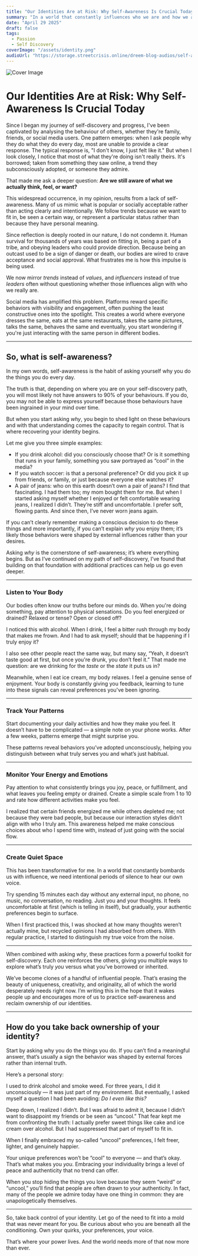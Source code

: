 ```yaml
---
title: "Our Identities Are at Risk: Why Self-Awareness Is Crucial Today"
summary: "In a world that constantly influences who we are and how we act, reclaiming your identity begins with one question: Why do I do what I do? This blog explores how to practice self-awareness and take back ownership of your life."
date: "April 29 2025"
draft: false
tags:
  - Passion
  - Self Discovery
coverImage: "/assets/identity.png"
audioUrl: "https://storage.streetcrisis.online/dreem-blog-audios/self-awareness.wav"
---
```


![Cover Image](/assets/identity.png)

# Our Identities Are at Risk: Why Self-Awareness Is Crucial Today

Since I began my journey of self-discovery and progress, I've been captivated by analysing the behaviour of others, whether they're family, friends, or social media users. One pattern emerges: when I ask people why they do what they do every day, most are unable to provide a clear response. The typical response is, "I don't know, I just felt like it." But when I look closely, I notice that most of what they're doing isn't really theirs. It's borrowed; taken from something they saw online, a trend they subconsciously adopted, or someone they admire.

That made me ask a deeper question: **Are we still aware of what we actually think, feel, or want?**

This widespread occurrence, in my opinion, results from a lack of self-awareness. Many of us mimic what is popular or socially acceptable rather than acting clearly and intentionally. We follow trends because we want to fit in, be seen a certain way, or represent a particular status rather than because they have personal meaning.

Since reflection is deeply rooted in our nature, I do not condemn it. Human survival for thousands of years was based on fitting in, being a part of a tribe, and obeying leaders who could provide direction. Because being an outcast used to be a sign of danger or death, our bodies are wired to crave acceptance and social approval. What frustrates me is how this impulse is being used.

We now mirror _trends_ instead of _values_, and _influencers_ instead of true _leaders_ often without questioning whether those influences align with who we really are.

Social media has amplified this problem. Platforms reward specific behaviors with visibility and engagement, often pushing the least constructive ones into the spotlight. This creates a world where everyone dresses the same, eats at the same restaurants, takes the same pictures, talks the same, behaves the same and eventually, you start wondering if you're just interacting with the same person in different bodies.

---

## So, what is self-awareness?

In my own words, self-awareness is the habit of asking yourself why you do the things you do every day.

The truth is that, depending on where you are on your self-discovery path, you will most likely not have answers to 90% of your behaviours. If you do, you may not be able to express yourself because those behaviours have been ingrained in your mind over time.

But when you start asking _why_, you begin to shed light on these behaviours and with that understanding comes the capacity to regain control. That is where recovering your identity begins.

Let me give you three simple examples:

- If you drink alcohol: did you consciously choose that? Or is it something that runs in your family, something you saw portrayed as “cool” in the media?
- If you watch soccer: is that a personal preference? Or did you pick it up from friends, or family, or just because everyone else watches it?
- A pair of jeans: who on this earth doesn’t own a pair of jeans? I find that fascinating. I had them too; my mom bought them for me. But when I started asking myself whether I enjoyed or felt comfortable wearing jeans, I realized I didn’t. They’re stiff and uncomfortable. I prefer soft, flowing pants. And since then, I’ve never worn jeans again.

If you can’t clearly remember making a conscious decision to do these things and more importantly, if you can’t explain _why_ you enjoy them; it’s likely those behaviors were shaped by external influences rather than your desires.

Asking _why_ is the cornerstone of self-awareness; it’s where everything begins. But as I’ve continued on my path of self-discovery, I’ve found that building on that foundation with additional practices can help us go even deeper.

---

### Listen to Your Body

Our bodies often know our truths before our minds do. When you're doing something, pay attention to physical sensations. Do you feel energized or drained? Relaxed or tense? Open or closed off?

I noticed this with alcohol. When I drink, I feel a bitter rush through my body that makes me frown. And I had to ask myself; should that be happening if I truly enjoy it?

I also see other people react the same way, but many say, “Yeah, it doesn’t taste good at first, but once you're drunk, you don’t feel it.” That made me question: are we drinking for the _taste_ or the _state_ it puts us in?

Meanwhile, when I eat ice cream, my body relaxes. I feel a genuine sense of enjoyment. Your body is constantly giving you feedback, learning to tune into these signals can reveal preferences you've been ignoring.

---

### Track Your Patterns

Start documenting your daily activities and how they make you feel. It doesn’t have to be complicated — a simple note on your phone works. After a few weeks, patterns emerge that might surprise you.

These patterns reveal behaviors you’ve adopted unconsciously, helping you distinguish between what truly serves you and what’s just habitual.

---

### Monitor Your Energy and Emotions

Pay attention to what consistently brings you joy, peace, or fulfillment, and what leaves you feeling empty or drained. Create a simple scale from 1 to 10 and rate how different activities make you feel.

I realized that certain friends energized me while others depleted me; not because they were bad people, but because our interaction styles didn’t align with who I truly am. This awareness helped me make conscious choices about who I spend time with, instead of just going with the social flow.

---

### Create Quiet Space

This has been transformative for me. In a world that constantly bombards us with influence, we need intentional periods of silence to hear our own voice.

Try spending 15 minutes each day without any external input, no phone, no music, no conversation, no reading. Just you and your thoughts. It feels uncomfortable at first (which is telling in itself), but gradually, your authentic preferences begin to surface.

When I first practiced this, I was shocked at how many thoughts weren’t actually mine, but recycled opinions I had absorbed from others. With regular practice, I started to distinguish my true voice from the noise.

---

When combined with asking _why_, these practices form a powerful toolkit for self-discovery. Each one reinforces the others, giving you multiple ways to explore what’s truly _you_ versus what you’ve borrowed or inherited.

We’ve become clones of a handful of influential people. That’s erasing the beauty of uniqueness, creativity, and originality, all of which the world desperately needs right now. I’m writing this in the hope that it wakes people up and encourages more of us to practice self-awareness and reclaim ownership of our identities.

---

## How do you take back ownership of your identity?

Start by asking why you do the things you do. If you can’t find a meaningful answer, that’s usually a sign the behavior was shaped by external forces rather than internal truth.

Here’s a personal story:

I used to drink alcohol and smoke weed. For three years, I did it unconsciously — it was just part of my environment. But eventually, I asked myself a question I had been avoiding: _Do I even like this?_

Deep down, I realized I didn’t. But I was afraid to admit it, because I didn’t want to disappoint my friends or be seen as “uncool.” That fear kept me from confronting the truth: I actually prefer sweet things like cake and ice cream over alcohol. But I had suppressed that part of myself to fit in.

When I finally embraced my so-called “uncool” preferences, I felt freer, lighter, and genuinely happier.

Your unique preferences won’t be “cool” to everyone — and that’s okay. That’s what makes you _you_. Embracing your individuality brings a level of peace and authenticity that no trend can offer.

When you stop hiding the things you love because they seem “weird” or “uncool,” you’ll find that people are often drawn to your authenticity. In fact, many of the people we admire today have one thing in common: they are unapologetically themselves.

---

So, take back control of your identity. Let go of the need to fit into a mold that was never meant for you. Be curious about who you are beneath all the conditioning. Own your quirks, your preferences, your voice.

That’s where your power lives. And the world needs more of that now more than ever.
